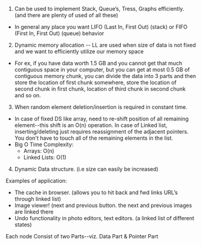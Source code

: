 1. Can be used to implement Stack, Queue’s, Tress, Graphs efficiently. (and there are plenty of used of all these)
  * In general any place you want LIFO (Last In, First Out) (stack) or FIFO (First In, First Out) (queue) behavior


2. Dynamic memory allocation -- LL are used when size of data is not fixed and we want to efficiently utilize our memory space
  * For ex, if you have data worth 1.5 GB and you cannot get that much contiguous space in your computer, but you can get at most 0.5 GB of contiguous memory chunk, you can divide the data into 3 parts and then store the location of first chunk somewhere, store the location of second chunk in first chunk, location of third chunk in second chunk and so on.   



3. When random element deletion/insertion is required in constant time.
  * In case of fixed DS like array, need to re-shift position of all remaining element--this shift is an O(n) operation. In case of Linked list, inserting/deleting just requires reassignment of the adjacent pointers. You don't have to touch all of the remaining elements in the list.
  * Big O Time Complexity:
      * Arrays:       O(n)
      * Linked Lists: O(1)


4. Dynamic Data structure. (i.e size can easily be increased)


Examples of application:
  * The cache in browser. (allows you to hit back and fwd links URL’s through linked list)
  * Image viewer! (next and previous button. the next and previous images are linked there
  * Undo functionality in photo editors, text editors. (a linked list of different states)


Each node Consist of two Parts--viz. Data Part & Pointer Part
